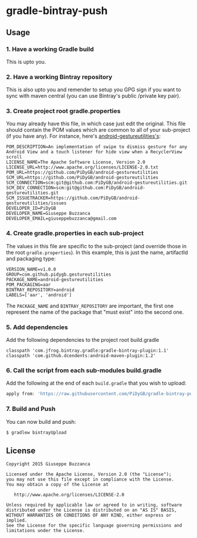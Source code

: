 gradle-bintray-push
===============

## Usage

### 1. Have a working Gradle build
This is upto you.

### 2. Have a working Bintray repository
This is also upto you and remender to setup you GPG sign if you want to sync with maven central (you can use Bintray's public /private key pair).

### 3. Create project root gradle.properties
You may already have this file, in which case just edit the original. This file should contain the POM values which are common to all of your sub-project (if you have any). For instance, here's [android-gestureutilities's](https://github.com/PiDyGB/android-gestureutilities):

```properties
POM_DESCRIPTION=An implementation of swipe to dismiss gesture for any Android View and a touch listener for hide view when a RecyclerView scroll
LICENSE_NAME=The Apache Software License, Version 2.0
LICENSE_URL=http://www.apache.org/licenses/LICENSE-2.0.txt
POM_URL=https://github.com/PiDyGB/android-gestureutilities
SCM_URL=https://github.com/PiDyGB/android-gestureutilities
SCM_CONNECTION=scm:git@github.com:PiDyGB/android-gestureutilities.git
SCM_DEV_CONNECTION=scm:git@github.com:PiDyGB/android-gestureutilities.git
SCM_ISSUETRACKER=https://github.com/PiDyGB/android-gestureutilities/issues
DEVELOPER_ID=PiDyGB
DEVELOPER_NAME=Giuseppe Buzzanca
DEVELOPER_EMAIL=giuseppebuzzanca@gmail.com
```

### 4. Create gradle.properties in each sub-project
The values in this file are specific to the sub-project (and override those in the root `gradle.properties`). In this example, this is just the name, artifactId and packaging type:

```properties
VERSION_NAME=v1.0.0
GROUP=com.github.pidygb.gestureutilities
PACKAGE_NAME=android-gestureutilities
POM_PACKAGING=aar
BINTRAY_REPOSITORY=android
LABELS=['aar', 'android']
```

The `PACKAGE_NAME` and `BINTRAY_REPOSITORY` are important, the first one represent the name of the package that "must exist" into the second one.

### 5. Add dependencies

Add the following dependencies to the project root build.gradle

```properties
classpath 'com.jfrog.bintray.gradle:gradle-bintray-plugin:1.1'
classpath 'com.github.dcendents:android-maven-plugin:1.2'
```

### 6. Call the script from each sub-modules build.gradle

Add the following at the end of each `build.gradle` that you wish to upload:

```groovy
apply from: 'https://raw.githubusercontent.com/PiDyGB/gradle-bintray-push/master/gradle-bintray-push.gradle'
```

### 7. Build and Push

You can now build and push:

```bash
$ gradlew bintrayUpload
```

## License

    Copyright 2015 Giuseppe Buzzanca

    Licensed under the Apache License, Version 2.0 (the "License");
    you may not use this file except in compliance with the License.
    You may obtain a copy of the License at

       http://www.apache.org/licenses/LICENSE-2.0

    Unless required by applicable law or agreed to in writing, software
    distributed under the License is distributed on an "AS IS" BASIS,
    WITHOUT WARRANTIES OR CONDITIONS OF ANY KIND, either express or implied.
    See the License for the specific language governing permissions and
    limitations under the License.
